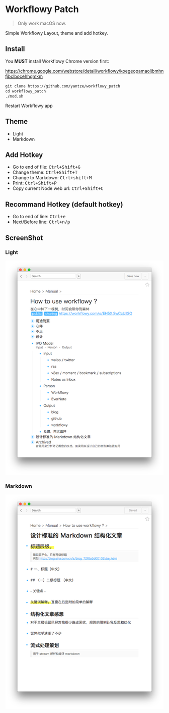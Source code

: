 # Workflowy Patch
> Only work macOS now.

Simple Workflowy Layout, theme and add hotkey.

## Install
You **MUST** install Workflowy Chrome version first:

https://chrome.google.com/webstore/detail/workflowy/koegeopamaoljbmhnfjbclbocehhgmkm
```
git clone https://github.com/yantze/workflowy_patch
cd workflowy_patch
./mod.sh
```

Restart Workflowy app


## Theme
- Light
- Markdown

## Add Hotkey
- Go to end of file: <kbd>Ctrl+Shift+G</kbd>
- Change theme: <kbd>Ctrl+Shift+T</kbd>
- Change to Markdown: <kbd>Ctrl+shift+M</kbd>
- Print: <kbd>Ctrl+Shift+P</kbd>
- Copy current Node web url: <kbd>Ctrl+Shift+C</kbd>

## Recommand Hotkey (default hotkey)
- Go to end of line: <kbd>Ctrl+e</kbd>
- Next/Before line: <kbd>Ctrl+n/p</kbd>

## ScreenShot

### Light
![theme-light](./screenshot/theme-light.png)


### Markdown
![theme-markdown](./screenshot/theme-markdown.png)
